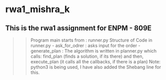 # rwa1_mishra_k
This is the rwa1 assignment for ENPM - 809E
------------------------------------------------
>> Program main starts from : runner.py
>> Structure of Code in runner.py
    - ask_for_odrer : asks input for the order
    - generate_plan : The algorithm is written in planner.py which calls:
        find_plan (finds a solution, if its there) and then, 
        execute_plan (it calls all the callbacks, if there is a plan)
>> Note: python3 is being used, I have also added the Shebang line for this.